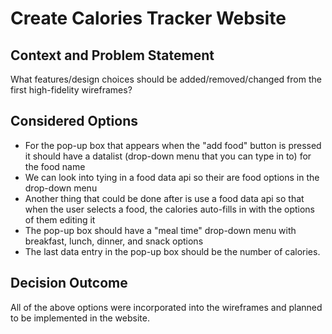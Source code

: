 # Create Calories Tracker Website

## Context and Problem Statement
What features/design choices should be added/removed/changed from the first high-fidelity wireframes? 

## Considered Options

* For the pop-up box that appears when the "add food" button is pressed it should have a datalist (drop-down menu that you can type in to) for the food name
* We can look into tying in a food data api so their are food options in the drop-down menu
* Another thing that could be done after is use a food data api so that when the user selects a food, the calories auto-fills in with the options of them editing it
* The pop-up box should have a "meal time" drop-down menu with breakfast, lunch, dinner, and snack options
* The last data entry in the pop-up box should be the number of calories.

## Decision Outcome
All of the above options were incorporated into the wireframes and planned to be implemented in the website.
